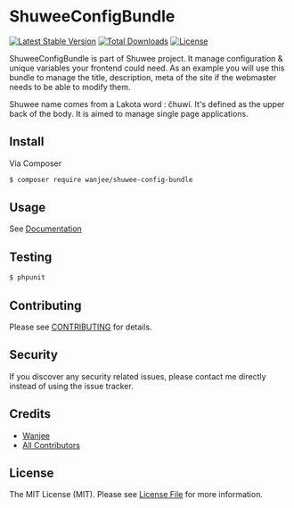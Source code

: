 # ShuweeConfigBundle

[![Latest Stable Version](https://poser.pugx.org/wanjee/shuwee-config-bundle/v/stable)](https://packagist.org/packages/wanjee/shuwee-config-bundle)
[![Total Downloads](https://poser.pugx.org/wanjee/shuwee-config-bundle/downloads)](https://packagist.org/packages/wanjee/shuwee-config-bundle)
[![License](https://poser.pugx.org/wanjee/shuwee-config-bundle/license)](https://packagist.org/packages/wanjee/shuwee-config-bundle)

ShuweeConfigBundle is part of Shuwee project.  It manage configuration & unique variables your frontend could need.
As an example you will use this bundle to manage the title, description, meta of the site if the webmaster needs to be able to modify them.

Shuwee name comes from a Lakota word : čhuwí. It's defined as the upper back of the body.  It is aimed to manage single page applications. 


## Install

Via Composer

``` bash
$ composer require wanjee/shuwee-config-bundle
```

## Usage

See [Documentation](doc/index.md)

## Testing

``` bash
$ phpunit
```

## Contributing

Please see [CONTRIBUTING](CONTRIBUTING.md) for details.

## Security

If you discover any security related issues, please contact me directly instead of using the issue tracker.

## Credits

- [Wanjee](https://github.com/wanjee)
- [All Contributors](../../contributors)

## License

The MIT License (MIT). Please see [License File](LICENSE.md) for more information.
